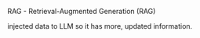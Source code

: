 RAG - Retrieval-Augmented Generation (RAG)

injected data to LLM so it has more, updated information.